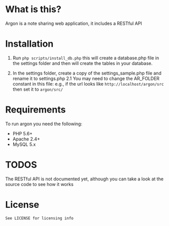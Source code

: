 # What is this? #
Argon is a note sharing web application, it includes a RESTful API 

# Installation #
1. Run `php scripts/install_db.php` this will create a database.php file in the settings folder and then will create the tables in your database.

2. In the settings folder, create a copy of the settings_sample.php file and rename it to settings.php
	2.1 You may need to change the AR_FOLDER constant in this file: e.g., if the url looks like `http://localhost/argon/src` then set it to `argon/src/`

# Requirements #
To run argon you need the following:

* PHP 5.6+
* Apache 2.4+
* MySQL 5.x

# TODOS #

The RESTful API is not documented yet, although you can take a look at the source code to see how it works

# License #
	See LICENSE for licensing info
